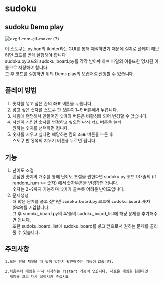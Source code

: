 # sudoku

sudoku Demo play
-------------------

![ezgif com-gif-maker (3)](https://user-images.githubusercontent.com/70385605/224488393-f2ae2795-b063-40ee-8b81-47f7f147912e.gif)

이 스도쿠는 python의 tkinter라는 GUI를 통해 제작하였기 때문에 실제로 플레이 해보려면 코드를 받아 실행해야 합니다.   
sudoku.py코드와 sudoku_board.py를 각각 받아야 하며 파일의 이름또한 명시된 이름으로 저장해야 합니다.   
그 후 코드를 실행하면 위의 Demo play의 모습처럼 진행할 수 있습니다.



## 플레이 방법  
 
1. 숫자를 넣고 싶은 칸의 좌표 버튼을 누릅니다.   
2. 넣고 싶은 숫자를 스도쿠 판 오른쪽 1~9 버튼에서 누릅니다.   
3. 처음에 랜덤해서 만들어진 숫자의 버튼은 비활성화 되어 변경할 수 없습니다.   
4. 자신이 기입한 숫자를 변경하고 싶으면 다시 좌표 버튼을 눌러   
원하는 숫자를 선택하면 됩니다.  
5. 숫자를 지우고 싶다면 해당하는 칸의 좌표 버튼을 누른 후    
스도쿠 판 왼쪽의 지우기 버튼을 누르면 됩니다.   


## 기능   

1. 난이도 조절   
  랜덤한 숫자의 개수를 통해 난이도 조절을 원한다면
  sudoku.py 코드 137줄의 (if random_num >= 숫자) 에서 숫자부분을 변경하면 됩니다.   
  숫자는 2~9까지 가능하며 숫자가 클수록 어려운 난이도입니다.
2. 문제생성   
  더 많은 문제를 풀고 싶다면 sudoku_board.py 코드에 sudoku_board_숫자(9x9)를 기입합니다.   
  그 후 sudoku_board.py의 47줄의 sudoku_board_list에 해당 문제를 추가해주면 됩니다.   
  또한 sudoku_board_list에 sudoku_board를 넣고 뺌으로서 원하는 문제를 골라 풀 수 있습니다.

 
 
 주의사항
 ------------
 
    1.모든 판을 채웠을 때 답이 맞는지 확인해주는 기능이 없습니다.   
  
    2.처음부터 게임을 다시 시작하는 restart 기능이 없습니다. 새로운 게임을 원한다면   
      게임을 끄고 다시 실행시켜 주십시요 
 
